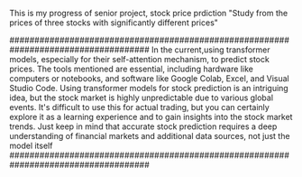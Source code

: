 This is my progress of senior project, stock price prdiction
"Study from the prices of three stocks with significantly different prices"


####################################################################################
In the current,using transformer models, especially for their self-attention mechanism,
to predict stock prices. The tools mentioned are essential, including hardware like computers 
or notebooks, and software like Google Colab, Excel, and Visual Studio Code. Using 
transformer models for stock prediction is an intriguing idea, but the stock market is highly 
unpredictable due to various global events. It's difficult to use this for actual trading, but you 
can certainly explore it as a learning experience and to gain insights into the stock market 
trends. Just keep in mind that accurate stock prediction requires a deep understanding of 
financial markets and additional data sources, not just the model itself
####################################################################################
